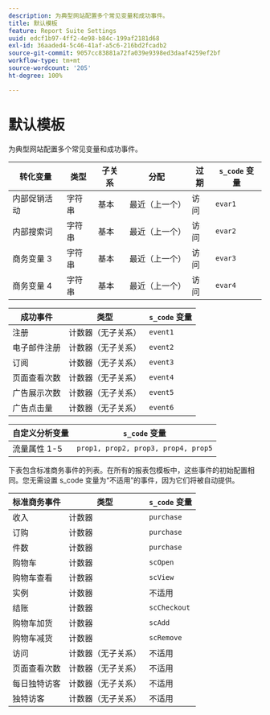 ```yaml
---
description: 为典型网站配置多个常见变量和成功事件。
title: 默认模板
feature: Report Suite Settings
uuid: edcf1b97-4ff2-4e98-b84c-199af2181d68
exl-id: 36aaded4-5c46-41af-a5c6-216bd2fcadb2
source-git-commit: 9057cc83881a72fa039e9398ed3daaf4259ef2bf
workflow-type: tm+mt
source-wordcount: '205'
ht-degree: 100%

---
```


# 默认模板

为典型网站配置多个常见变量和成功事件。

| 转化变量 | 类型 | 子关系 | 分配 | 过期 | `s_code` 变量 |
|---|---|---|---|---|---|
| 内部促销活动 | 字符串 | 基本 | 最近（上一个） | 访问 | `evar1` |
| 内部搜索词 | 字符串 | 基本 | 最近（上一个） | 访问 | `evar2` |
| 商务变量 3 | 字符串 | 基本 | 最近（上一个） | 访问 | `evar3` |
| 商务变量 4 | 字符串 | 基本 | 最近（上一个） | 访问 | `evar4` |

| 成功事件 | 类型 | `s_code` 变量 |
|---|---|---|
| 注册 | 计数器（无子关系） | `event1` |
| 电子邮件注册 | 计数器（无子关系） | `event2` |
| 订阅 | 计数器（无子关系） | `event3` |
| 页面查看次数 | 计数器（无子关系） | `event4` |
| 广告展示次数 | 计数器（无子关系） | `event5` |
| 广告点击量 | 计数器（无子关系） | `event6` |

| 自定义分析变量 | `s_code` 变量 |
|---|---|
| 流量属性 1-5 | `prop1, prop2, prop3, prop4, prop5` |

下表包含标准商务事件的列表。在所有的报表包模板中，这些事件的初始配置相同。您无需设置 s_code 变量为“不适用”的事件，因为它们将被自动提供。

| 标准商务事件 | 类型 | `s_code` 变量 |
|---|---|---|
| 收入 | 计数器 | `purchase` |
| 订购 | 计数器 | `purchase` |
| 件数 | 计数器 | `purchase` |
| 购物车 | 计数器 | `scOpen` |
| 购物车查看 | 计数器 | `scView` |
| 实例 | 计数器 | 不适用 |
| 结账 | 计数器 | `scCheckout` |
| 购物车加货 | 计数器 | `scAdd` |
| 购物车减货 | 计数器 | `scRemove` |
| 访问 | 计数器（无子关系） | 不适用 |
| 页面查看次数 | 计数器（无子关系） | 不适用 |
| 每日独特访客 | 计数器（无子关系） | 不适用 |
| 独特访客 | 计数器（无子关系） | 不适用 |
